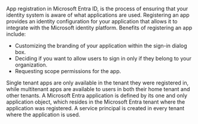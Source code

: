 App registration in Microsoft Entra ID, is the process of ensuring that your identity system is aware of what applications are used. Registering an app provides an identity configuration for your application that allows it to integrate with the Microsoft identity platform. Benefits of registering an app include:

 -  Customizing the branding of your application within the sign-in dialog box.
 -  Deciding if you want to allow users to sign in only if they belong to your organization.
 -  Requesting scope permissions for the app.

Single tenant apps are only available in the tenant they were registered in, while multitenant apps are available to users in both their home tenant and other tenants. A Microsoft Entra application is defined by its one and only application object, which resides in the Microsoft Entra tenant where the application was registered. A service principal is created in every tenant where the application is used.
